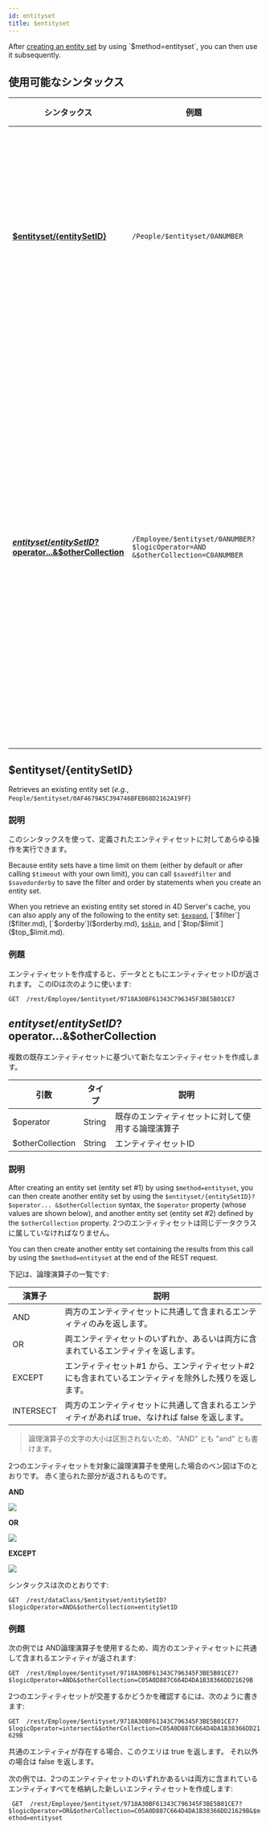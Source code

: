 ```yaml
---
id: entityset
title: $entityset
---
```


After [creating an entity set]($method.md#methodentityset) by using `$method=entityset`, you can then use it subsequently.

## 使用可能なシンタックス

| シンタックス                                                                                                     | 例題                                                                             | 説明                                |
| ---------------------------------------------------------------------------------------------------------- | ------------------------------------------------------------------------------ | --------------------------------- |
| [**$entityset/{entitySetID}**](#entitysetentitySetID)                                                      | `/People/$entityset/0ANUMBER`                                                  | 既存のエンティティセットを取得します                |
| [**$entityset/{entitySetID}?$operator...&$otherCollection**](#entitysetentitysetidoperatorothercollection) | `/Employee/$entityset/0ANUMBER?$logicOperator=AND &$otherCollection=C0ANUMBER` | 既存エンティティセットの比較から新規エンティティセットを作成します |

## $entityset/{entitySetID}

Retrieves an existing entity set (_e.g._, `People/$entityset/0AF4679A5C394746BFEB68D2162A19FF`)

### 説明

このシンタックスを使って、定義されたエンティティセットに対してあらゆる操作を実行できます。

Because entity sets have a time limit on them (either by default or after calling `$timeout` with your own limit), you can call `$savedfilter` and `$savedorderby` to save the filter and order by statements when you create an entity set.

When you retrieve an existing entity set stored in 4D Server's cache, you can also apply any of the following to the entity set: [`$expand`]($expand.md), [`$filter`]($filter.md), [`$orderby`]($orderby.md), [`$skip`]($skip.md), and [`$top/$limit`]($top_$limit.md).

### 例題

エンティティセットを作成すると、データとともにエンティティセットIDが返されます。 このIDは次のように使います:

`GET  /rest/Employee/$entityset/9718A30BF61343C796345F3BE5B01CE7`

## $entityset/{entitySetID}?$operator...&$otherCollection

複数の既存エンティティセットに基づいて新たなエンティティセットを作成します。

| 引数               | タイプ    | 説明                        |
| ---------------- | ------ | ------------------------- |
| $operator        | String | 既存のエンティティセットに対して使用する論理演算子 |
| $otherCollection | String | エンティティセットID               |

### 説明

After creating an entity set (entity set #1) by using `$method=entityset`, you can then create another entity set by using the `$entityset/{entitySetID}?$operator... &$otherCollection` syntax, the `$operator` property (whose values are shown below), and another entity set (entity set #2) defined by the `$otherCollection` property. 2つのエンティティセットは同じデータクラスに属していなければなりません。

You can then create another entity set containing the results from this call by using the `$method=entityset` at the end of the REST request.

下記は、論理演算子の一覧です:

| 演算子       | 説明                                                     |
| --------- | ------------------------------------------------------ |
| AND       | 両方のエンティティセットに共通して含まれるエンティティのみを返します。                    |
| OR        | 両エンティティセットのいずれか、あるいは両方に含まれているエンティティを返します。              |
| EXCEPT    | エンティティセット#1 から、エンティティセット#2にも含まれているエンティティを除外した残りを返します。  |
| INTERSECT | 両方のエンティティセットに共通して含まれるエンティティがあれば true、なければ false を返します。 |

> 論理演算子の文字の大小は区別されないため、"AND" とも "and" とも書けます。

2つのエンティティセットを対象に論理演算子を使用した場合のベン図は下のとおりです。 赤く塗られた部分が返されるものです。

**AND**

![](../assets/en/REST/and.png)

**OR**

![](../assets/en/REST/or.png)

**EXCEPT**

![](../assets/en/REST/except.png)

シンタックスは次のとおりです:

`GET  /rest/dataClass/$entityset/entitySetID?$logicOperator=AND&$otherCollection=entitySetID`

### 例題

次の例では AND論理演算子を使用するため、両方のエンティティセットに共通して含まれるエンティティが返されます:

`GET  /rest/Employee/$entityset/9718A30BF61343C796345F3BE5B01CE7?$logicOperator=AND&$otherCollection=C05A0D887C664D4DA1B38366DD21629B`

2つのエンティティセットが交差するかどうかを確認するには、次のように書きます:

`GET  /rest/Employee/$entityset/9718A30BF61343C796345F3BE5B01CE7?$logicOperator=intersect&$otherCollection=C05A0D887C664D4DA1B38366DD21629B`

共通のエンティティが存在する場合、このクエリは true を返します。 それ以外の場合は false を返します。

次の例では、2つのエンティティセットのいずれかあるいは両方に含まれているエンティティすべてを格納した新しいエンティティセットを作成します:

` GET  /rest/Employee/$entityset/9718A30BF61343C796345F3BE5B01CE7?$logicOperator=OR&$otherCollection=C05A0D887C664D4DA1B38366DD21629B&$method=entityset`
